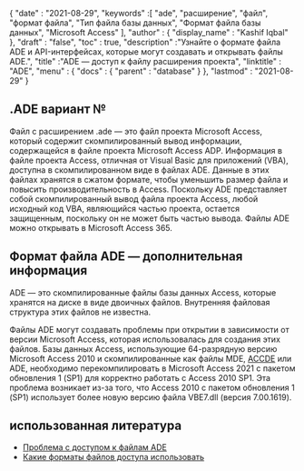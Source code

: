 {
  "date" : "2021-08-29",
  "keywords" :[ "ade", "расширение", "файл", "формат файла", "Тип файла базы данных", "Формат файла базы данных", "Microsoft Access" ],
  "author" : {
    "display_name" : "Kashif Iqbal"
},
  "draft" : "false",
  "toc" : true,
  "description" :"Узнайте о формате файла ADE и API-интерфейсах, которые могут создавать и открывать файлы ADE.",
  "title" :"ADE — доступ к файлу расширения проекта",
  "linktitle" : "ADE",
  "menu" : {
    "docs" : {
      "parent" : "database"
}
},
  "lastmod" : "2021-08-29"
}

## .ADE вариант №

Файл с расширением .ade — это файл проекта Microsoft Access, который содержит скомпилированный вывод информации, содержащейся в файле проекта Microsoft Access ADP. Информация в файле проекта Access, отличная от Visual Basic для приложений (VBA), доступна в скомпилированном виде в файлах ADE. Данные в этих файлах хранятся в сжатом формате, чтобы уменьшить размер файла и повысить производительность в Access. Поскольку ADE представляет собой скомпилированный вывод файла проекта Access, любой исходный код VBA, являющийся частью проекта, остается защищенным, поскольку он не может быть частью вывода. Файлы ADE можно открывать в Microsoft Access 365.

## Формат файла ADE — дополнительная информация

ADE — это скомпилированные файлы базы данных Access, которые хранятся на диске в виде двоичных файлов. Внутренняя файловая структура этих файлов не известна.

Файлы ADE могут создавать проблемы при открытии в зависимости от версии Microsoft Access, которая использовалась для создания этих файлов. Базы данных Access, использующие 64-разрядную версию Microsoft Access 2010 и скомпилированные как файлы MDE, [ACCDE](/ru/database/accde/) или ADE, необходимо перекомпилировать в Microsoft Access 2021 с пакетом обновления 1 (SP1) для корректно работать с Access 2010 SP1. Эта проблема возникает из-за того, что Access 2010 с пакетом обновления 1 (SP1) использует более новую версию файла VBE7.dll (версия 7.00.1619).

## использованная литература

* [Проблема с доступом к файлам ADE](https://learn.microsoft.com/en-us/office/troubleshoot/access/error-run-compiled-mde-accde-ade)
* [Какие форматы файлов доступа использовать](https://support.microsoft.com/en-us/office/which-access-file-format-should-i-use-012d9ab3-d14c-479e-b617-be66f9070b41)
